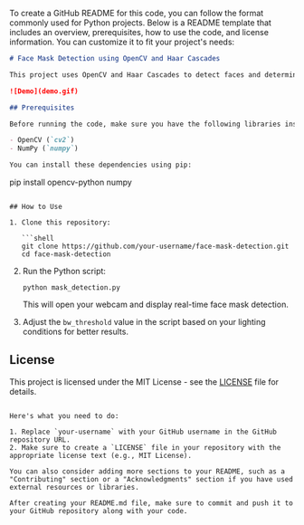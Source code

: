 To create a GitHub README for this code, you can follow the format commonly used for Python projects. Below is a README template that includes an overview, prerequisites, how to use the code, and license information. You can customize it to fit your project's needs:

```markdown
# Face Mask Detection using OpenCV and Haar Cascades

This project uses OpenCV and Haar Cascades to detect faces and determine whether a person is wearing a mask or not.

![Demo](demo.gif)

## Prerequisites

Before running the code, make sure you have the following libraries installed:

- OpenCV (`cv2`)
- NumPy (`numpy`)

You can install these dependencies using pip:

```
pip install opencv-python numpy
```

## How to Use

1. Clone this repository:

   ```shell
   git clone https://github.com/your-username/face-mask-detection.git
   cd face-mask-detection
   ```

2. Run the Python script:

   ```shell
   python mask_detection.py
   ```

   This will open your webcam and display real-time face mask detection.

3. Adjust the `bw_threshold` value in the script based on your lighting conditions for better results.

## License

This project is licensed under the MIT License - see the [LICENSE](LICENSE) file for details.
```

Here's what you need to do:

1. Replace `your-username` with your GitHub username in the GitHub repository URL.
2. Make sure to create a `LICENSE` file in your repository with the appropriate license text (e.g., MIT License).

You can also consider adding more sections to your README, such as a "Contributing" section or a "Acknowledgments" section if you have used external resources or libraries.

After creating your README.md file, make sure to commit and push it to your GitHub repository along with your code.
